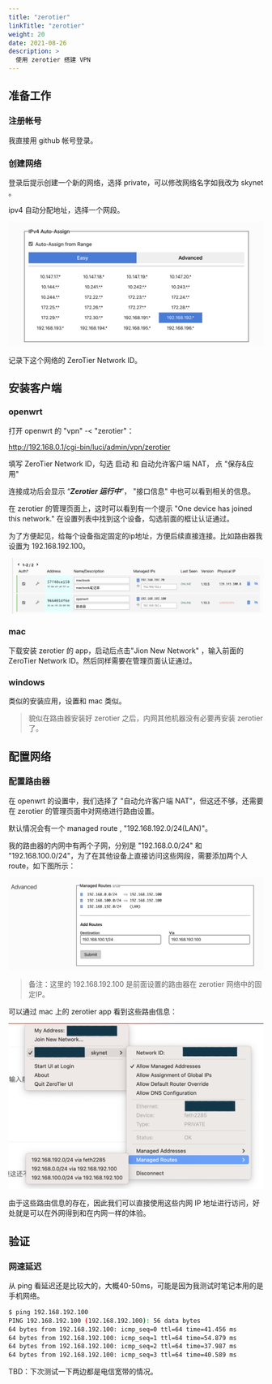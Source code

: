 ```yaml
---
title: "zerotier"
linkTitle: "zerotier"
weight: 20
date: 2021-08-26
description: >
  使用 zerotier 搭建 VPN
---
```


## 准备工作

### 注册帐号

我直接用 github 帐号登录。

### 创建网络

登录后提示创建一个新的网络，选择 private，可以修改网络名字如我改为 skynet 。

ipv4 自动分配地址，选择一个网段。

![](images/ipv4.png)

记录下这个网络的 ZeroTier Network ID。

## 安装客户端

### openwrt

打开 openwrt 的 "vpn" -< "zerotier"：

http://192.168.0.1/cgi-bin/luci/admin/vpn/zerotier 

填写 ZeroTier Network ID，勾选 启动 和 自动允许客户端 NAT， 点 "保存&应用"

连接成功后会显示 “***Zerotier 运行中***”， "接口信息" 中也可以看到相关的信息。

在 zerotier 的管理页面上，这时可以看到有一个提示 "One device has joined this network." 在设置列表中找到这个设备，勾选前面的框让认证通过。

为了方便起见，给每个设备指定固定的ip地址，方便后续直接连接。比如路由器我设置为 192.168.192.100。

![](images/device-list.png)

### mac

下载安装 zerotier 的 app，启动后点击"Jion New Network" ，输入前面的 ZeroTier Network ID。然后同样需要在管理页面认证通过。

### windows

类似的安装应用，设置和 mac 类似。

> 貌似在路由器安装好 zerotier 之后，内网其他机器没有必要再安装 zerotier 了。

## 配置网络

### 配置路由器

在 openwrt 的设置中，我们选择了 "自动允许客户端 NAT"，但这还不够，还需要在 zerotier 的管理页面中对网络进行路由设置。

默认情况会有一个 managed route , "192.168.192.0/24(LAN)"。

我的路由器的内网中有两个子网，分别是 "192.168.0.0/24" 和  "192.168.100.0/24"，为了在其他设备上直接访问这些网段，需要添加两个人 route，如下图所示：

![](images/route.png)

>  备注：这里的 192.168.192.100 是前面设置的路由器在 zerotier 网络中的固定IP。

可以通过 mac 上的 zerotier app 看到这些路由信息：

![](images/client-route.png)

由于这些路由信息的存在，因此我们可以直接使用这些内网 IP 地址进行访问，好处就是可以在外网得到和在内网一样的体验。



## 验证



### 网速延迟 

从 ping 看延迟还是比较大的，大概40-50ms，可能是因为我测试时笔记本用的是手机网络。

```bash
$ ping 192.168.192.100
PING 192.168.192.100 (192.168.192.100): 56 data bytes
64 bytes from 192.168.192.100: icmp_seq=0 ttl=64 time=41.456 ms
64 bytes from 192.168.192.100: icmp_seq=1 ttl=64 time=54.879 ms
64 bytes from 192.168.192.100: icmp_seq=2 ttl=64 time=37.987 ms
64 bytes from 192.168.192.100: icmp_seq=3 ttl=64 time=40.589 ms
```

TBD：下次测试一下两边都是电信宽带的情况。



